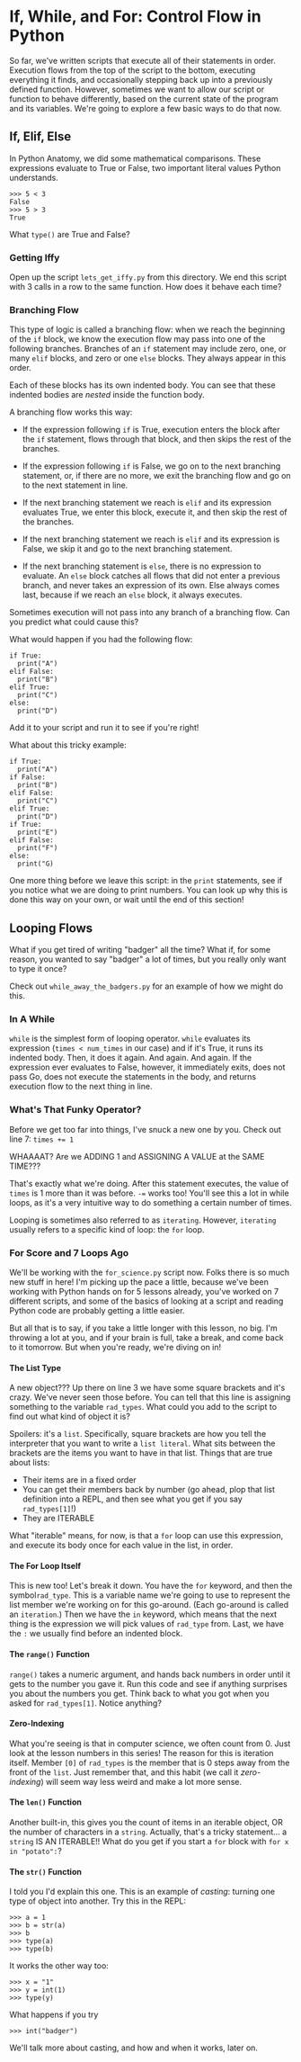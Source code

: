 # If, While, and For: Control Flow in Python

So far, we've written scripts that execute all of their statements in order. Execution flows from the top of the script to the bottom, executing everything it finds, and occasionally stepping back up into a previously defined function. However, sometimes we want to allow our script or function to behave differently, based on the current state of the program and its variables. We're going to explore a few basic ways to do that now.

## If, Elif, Else

In Python Anatomy, we did some mathematical comparisons. These expressions evaluate to True or False, two important literal values Python understands.

```
>>> 5 < 3
False
>>> 5 > 3
True
```

What `type()` are True and False?

### Getting Iffy

Open up the script `lets_get_iffy.py` from this directory. We end this script with 3 calls in a row to the same function. How does it behave each time?

### Branching Flow

This type of logic is called a branching flow: when we reach the beginning of the `if` block, we know the execution flow may pass into one of the following branches. Branches of an `if` statement may include zero, one, or many `elif` blocks, and zero or one `else` blocks. They always appear in this order. 

Each of these blocks has its own indented body. You can see that these indented bodies are _nested_ inside the function body.

A branching flow works this way:

* If the expression following `if` is True, execution enters the block after the `if` statement, flows through that block, and then skips the rest of the branches.

* If the expression following `if` is False, we go on to the next branching statement, or, if there are no more, we exit the branching flow and go on to the next statement in line.

* If the next branching statement we reach is `elif` and its expression evaluates True, we enter this block, execute it, and then skip the rest of the branches.

* If the next branching statement we reach is `elif` and its expression is False, we skip it and go to the next branching statement.

* If the next branching statement is `else`, there is no expression to evaluate. An `else` block catches all flows that did not enter a previous branch, and never takes an expression of its own. Else always comes last, because if we reach an `else` block, it always executes.

Sometimes execution will not pass into any branch of a branching flow. Can you predict what could cause this?

What would happen if you had the following flow:

```
if True:
  print("A")
elif False:
  print("B")
elif True:
  print("C")
else:
  print("D")
```

Add it to your script and run it to see if you're right!

What about this tricky example:

```
if True:
  print("A")
if False:
  print("B")
elif False:
  print("C")
elif True:
  print("D")
if True:
  print("E")
elif False:
  print("F")
else:
  print("G)
```

One more thing before we leave this script: in the `print` statements, see if you notice what we are doing to print numbers. You can look up why this is done this way on your own, or wait until the end of this section!

## Looping Flows

What if you get tired of writing "badger" all the time? What if, for some reason, you wanted to say "badger" a lot of times, but you really only want to type it once?

Check out `while_away_the_badgers.py` for an example of how we might do this.

### In A While

`while` is the simplest form of looping operator. `while` evaluates its expression (`times < num_times` in our case) and if it's True, it runs its indented body. Then, it does it again. And again. And again. If the expression ever evaluates to False, however, it immediately exits, does not pass Go, does not execute the statements in the body, and returns execution flow to the next thing in line.

### What's That Funky Operator?

Before we get too far into things, I've snuck a new one by you. Check out line 7: `times += 1`

WHAAAAT? Are we ADDING 1 and ASSIGNING A VALUE at the SAME TIME???

That's exactly what we're doing. After this statement executes, the value of `times` is 1 more than it was before. `-=` works too! You'll see this a lot in while loops, as it's a very intuitive way to do something a certain number of times.

Looping is sometimes also referred to as `iterating`. However, `iterating` usually refers to a specific kind of loop: the `for` loop.

### For Score and 7 Loops Ago

We'll be working with the `for_science.py` script now. Folks there is so much new stuff in here! I'm picking up the pace a little, because we've been working with Python hands on for 5 lessons already, you've worked on 7 different scripts, and some of the basics of looking at a script and reading Python code are probably getting a little easier.

But all that is to say, if you take a little longer with this lesson, no big. I'm throwing a lot at you, and if your brain is full, take a break, and come back to it tomorrow. But when you're ready, we're diving on in!

#### The List Type

A new object??? Up there on line 3 we have some square brackets and it's crazy. We've never seen those before. You can tell that this line is assigning something to the variable `rad_types`. What could you add to the script to find out what kind of object it is?

Spoilers: it's a `list`. Specifically, square brackets are how you tell the interpreter that you want to write a `list literal`. What sits between the brackets are the items you want to have in that list. Things that are true about lists:

* Their items are in a fixed order
* You can get their members back by number (go ahead, plop that list definition into a REPL, and then see what you get if you say `rad_types[1]`!)
* They are ITERABLE

What "iterable" means, for now, is that a `for` loop can use this expression, and execute its body once for each value in the list, in order.

#### The For Loop Itself

This is new too! Let's break it down. You have the `for` keyword, and then the symbol`rad_type`. This is a variable name we're going to use to represent the list member we're working on for this go-around. (Each go-around is called an `iteration`.) Then we have the `in` keyword, which means that the next thing is the expression we will pick values of `rad_type` from. Last, we have the `:` we usually find before an indented block.

#### The `range()` Function

`range()` takes a numeric argument, and hands back numbers in order until it gets to the number you gave it. Run this code and see if anything surprises you about the numbers you get. Think back to what you got when you asked for `rad_types[1]`. Notice anything?

#### Zero-Indexing

What you're seeing is that in computer science, we often count from 0. Just look at the lesson numbers in this series! The reason for this is iteration itself. Member `[0]` of `rad_types` is the member that is 0 steps away from the front of the `list`. Just remember that, and this habit (we call it _zero-indexing_) will seem way less weird and make a lot more sense.

#### The `len()` Function

Another built-in, this gives you the count of items in an iterable object, OR the number of characters in a `string`. Actually, that's a tricky statement... a `string` IS AN ITERABLE!! What do you get if you start a `for` block with `for x in "potato":`?

#### The `str()` Function

I told you I'd explain this one. This is an example of _casting_: turning one type of object into another. Try this in the REPL:

```
>>> a = 1
>>> b = str(a)
>>> b
>>> type(a)
>>> type(b)
```

It works the other way too:

```
>>> x = "1"
>>> y = int(1)
>>> type(y)
```

What happens if you try

```
>>> int("badger")
```

We'll talk more about casting, and how and when it works, later on.